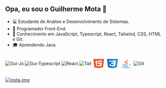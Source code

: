 ## Opa, eu sou o Guilherme Mota 👋


- :computer:  Estudante de Análise e Desenvolvimento de Sistemas.
- 📙 Programador Front-End.
- 🌱 Conhecimento em JavaScript, Typescript, React, Tailwind, CSS, HTML e Git.
- 🎓 Aprendendo Java.


<div style="display: inline_block"><br>
  <img align="center" alt="Gui-Js" height="30" width="40" src="https://img.shields.io/badge/JavaScript-323330?style=for-the-badge&logo=javascript&logoColor=F7DF1E">
  <img align="center" alt="Gui-Typescript" src="https://img.shields.io/badge/TypeScript-007ACC?style=for-the-badge&logo=typescript&logoColor=white">
  <img align="center" alt="React" height="30" width="40" src="https://raw.githubusercontent.com/devicons/devicon/master/icons/typescript/react-plain.svg">
  <img align="center" alt="Tail" height="30" width="40" src="https://raw.githubusercontent.com/devicons/devicon/master/icons/typescript/tailwind-plain.svg">
  <img align="center" alt="Gui-HTML" height="30" width="40" src="https://raw.githubusercontent.com/devicons/devicon/master/icons/html5/html5-original.svg">
  <img align="center" alt="Gui-CSS" height="30" width="40" src="https://raw.githubusercontent.com/devicons/devicon/master/icons/css3/css3-original.svg">
  <img align="center" alt="Gui-Java" height="30" width="40" src="https://raw.githubusercontent.com/devicons/devicon/master/icons/java/java-original.svg">
  <img align="center" alt="Git" height="30" width="40" src="https://raw.githubusercontent.com/devicons/devicon/master/icons/java/git-plain.svg">
</div>

##

<div> 
  <a href="https://instagram.com/g._mota" target="_blank"><img alt="insta-img" height="40" src="https://cdn.discordapp.com/attachments/722803612224323605/1106050378291757138/instagram-round-color-icon.png" target="_blank"></a>

</div>
